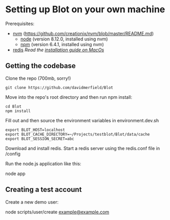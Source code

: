 # Setting up Blot on your own machine

Prerequisites:

- [nvm](https://github.com/creationix/nvm)  (https://github.com/creationix/nvm/blob/master/README.md)
  - [node](https://nodejs.org/en/) (version 8.12.0, installed using nvm)
  - [npm](https://www.npmjs.com) (version 6.4.1, installed using nvm)
- [redis](https://redis.io/) *Read the [installation guide on MacOs](http://jasdeep.ca/2012/05/installing-redis-on-mac-os-x/)*

## Getting the codebase

Clone the repo (700mb, sorry!)

```
git clone https://github.com/davidmerfield/Blot
```

Move into the repo's root directory and then run npm install:

```
cd Blot
npm install
```

Fill out and then source the environment variables in environment.dev.sh

```
export BLOT_HOST=localhost
export BLOT_CACHE_DIRECTORY=~/Projects/testblot/Blot/data/cache
export BLOT_SESSION_SECRET=abc
```

Download and install redis. Start a redis server using the redis.conf file in /config

Run the node.js application like this:

node app

## Creating a test account

Create a new demo user:

node scripts/user/create example@example.com
